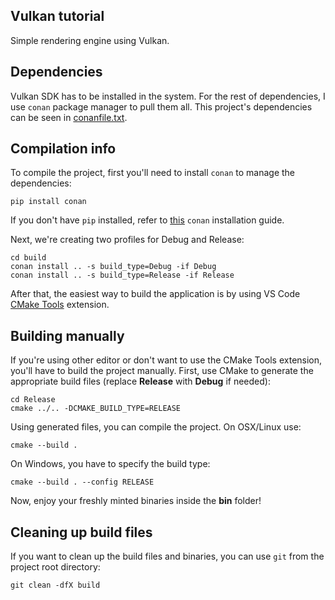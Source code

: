 ## Vulkan tutorial

Simple rendering engine using Vulkan.

## Dependencies

Vulkan SDK has to be installed in the system. For the rest of dependencies, I use `conan` package manager to pull them all. This project's dependencies can be seen in [conanfile.txt](./conanfile.txt).

## Compilation info

To compile the project, first you'll need to install `conan` to manage the dependencies:

```
pip install conan
```

If you don't have `pip` installed, refer to [this](https://docs.conan.io/en/latest/installation.html) `conan` installation guide.

Next, we're creating two profiles for Debug and Release:

```
cd build
conan install .. -s build_type=Debug -if Debug
conan install .. -s build_type=Release -if Release
```

After that, the easiest way to build the application is by using VS Code [CMake Tools](https://marketplace.visualstudio.com/items?itemName=ms-vscode.cmake-tools) extension.

## Building manually

If you're using other editor or don't want to use the CMake Tools extension, you'll have to build the project manually.
First, use CMake to generate the appropriate build files (replace **Release** with **Debug** if needed):

```
cd Release
cmake ../.. -DCMAKE_BUILD_TYPE=RELEASE
```

Using generated files, you can compile the project. On OSX/Linux use:

```
cmake --build .
```

On Windows, you have to specify the build type:

```
cmake --build . --config RELEASE
```

Now, enjoy your freshly minted binaries inside the **bin** folder!

## Cleaning up build files

If you want to clean up the build files and binaries, you can use `git` from the project root directory:

```
git clean -dfX build
```
